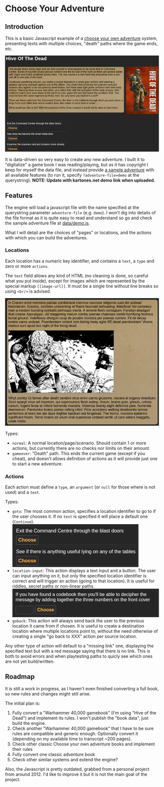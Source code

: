 # Choose Your Adventure

## Introduction

This is a basic Javascript example of a [choose your own adventure](https://en.wikipedia.org/wiki/Choose_Your_Own_Adventure) system, presenting texts with multiple choices, "death" paths where the game ends, etc.

![Screenshot](doc/main-screenshot.png)

It is data-driven so very easy to create any new adventure. I built it to "digitalize" a game book I was reading/playing, but as it has copyright I keep for myself the data file, and instead provide [a sample adventure](data/demo.js) with all available features (to run it, specify `?adventure-file=demo` at the querystring).
**NOTE: Update with kartones.net demo link when uploaded.**

## Features

The engine will load a javascript file with the name specified at the querystring parameter `adventure-file` (e.g. `demo`). I won't dig into details of the file format as it is quite easy to read and understand so go and check the sample adventure file at [data/demo.js](data/demo.js).

What I will detail are the choices of "pages" or locations, and the actions with which you can build the adventures.

### Locations

Each location has a numeric key identifier, and contains a `text`, a `type` and zero or more `actions`.

The `text` field allows any kind of HTML (no cleaning is done, so careful what you put inside), except for images which are represented by the special markup `[[image-url]]`. It must be a single line without line breaks so using `<br/>` is advised.

![Text with inline image sample](doc/inline-image-screenshot.png)

Types:
- `normal`: A normal location/page/scenario. Should contain 1 or more actions, but currently there are no checks nor limits on their amount.
- `gameover`: "Death" path. This ends the current game (except if you cheat), and doesn't allows definition of actions as it will provide just one to start a new adventure.

### Actions

Each action must define a `type`, an `argument` (or `null` for those where is not used) and a `text`.

Types:
- `goto`: The most common action, specifies a location identifier to go to if the user chooses it. If no `text` is specified it will place a default one (`Continue`).
![Goto sample](doc/goto-screenshot.png)
- `location-input`: This action displays a text input and a button. The user can input anything on it, but only the specified location identifier is correct and will trigger an action (going to that location). It is useful for riddles, secret paths or non-linear paths.
![Location input sample](doc/location-input-screenshot.png)
- `goback`: This action will always send back the user to the previous location it came from if chosen. It is useful to create a destination location where multiple locations point to, without the need otherwise of creating a single "go back to XXX" action per source location.

Any other type of action will default to a "missing link" one, displaying the specified text but with a red message saying that there is no link. This is both to avoid errors and when playtesting paths to quicly see which ones are not yet build/written.

## Roadmap

It is still a work in progress, as I haven't even finished converting a full book, so new rules and changes might still arise.

The initial plan is:

1. Fully convert a "Warhammer 40,000 gamebook" (I'm using "Hive of the Dead") and implement its rules. I won't publish the "book data", just build the engine.
2. Check another "Warhammer 40,000 gamebook" that I have to be sure rules are compatible and generic enough. Optionally convert it (depending on my available time to transcript ~200 pages).
3. Check other classic Choose your own adventure books and implement their rules
4. Fully convert one classic adventure book
5. Check other similar systems and extend the engine?

Also, the Javascript is pretty outdated, grabbed from a personal project from around 2012. I'd like to improve it but it is not the main goal of the project.